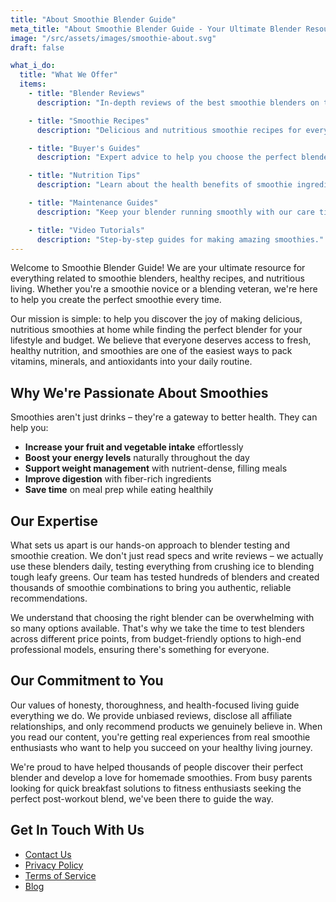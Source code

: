 ```yaml
---
title: "About Smoothie Blender Guide"
meta_title: "About Smoothie Blender Guide - Your Ultimate Blender Resource"
image: "/src/assets/images/smoothie-about.svg"
draft: false

what_i_do:
  title: "What We Offer"
  items:
    - title: "Blender Reviews"
      description: "In-depth reviews of the best smoothie blenders on the market."

    - title: "Smoothie Recipes"
      description: "Delicious and nutritious smoothie recipes for every taste."

    - title: "Buyer's Guides"
      description: "Expert advice to help you choose the perfect blender for your needs."

    - title: "Nutrition Tips"
      description: "Learn about the health benefits of smoothie ingredients."

    - title: "Maintenance Guides"
      description: "Keep your blender running smoothly with our care tips."

    - title: "Video Tutorials"
      description: "Step-by-step guides for making amazing smoothies."
---
```


Welcome to Smoothie Blender Guide! We are your ultimate resource for everything related to smoothie blenders, healthy recipes, and nutritious living. Whether you're a smoothie novice or a blending veteran, we're here to help you create the perfect smoothie every time.

Our mission is simple: to help you discover the joy of making delicious, nutritious smoothies at home while finding the perfect blender for your lifestyle and budget. We believe that everyone deserves access to fresh, healthy nutrition, and smoothies are one of the easiest ways to pack vitamins, minerals, and antioxidants into your daily routine.

## Why We're Passionate About Smoothies

Smoothies aren't just drinks – they're a gateway to better health. They can help you:

- **Increase your fruit and vegetable intake** effortlessly
- **Boost your energy levels** naturally throughout the day
- **Support weight management** with nutrient-dense, filling meals
- **Improve digestion** with fiber-rich ingredients
- **Save time** on meal prep while eating healthily

## Our Expertise

What sets us apart is our hands-on approach to blender testing and smoothie creation. We don't just read specs and write reviews – we actually use these blenders daily, testing everything from crushing ice to blending tough leafy greens. Our team has tested hundreds of blenders and created thousands of smoothie combinations to bring you authentic, reliable recommendations.

We understand that choosing the right blender can be overwhelming with so many options available. That's why we take the time to test blenders across different price points, from budget-friendly options to high-end professional models, ensuring there's something for everyone.

## Our Commitment to You

Our values of honesty, thoroughness, and health-focused living guide everything we do. We provide unbiased reviews, disclose all affiliate relationships, and only recommend products we genuinely believe in. When you read our content, you're getting real experiences from real smoothie enthusiasts who want to help you succeed on your healthy living journey.

We're proud to have helped thousands of people discover their perfect blender and develop a love for homemade smoothies. From busy parents looking for quick breakfast solutions to fitness enthusiasts seeking the perfect post-workout blend, we've been there to guide the way.

## Get In Touch With Us

- [Contact Us](/contact/)
- [Privacy Policy](/privacy/)
- [Terms of Service](/terms/)
- [Blog](/blog/)
